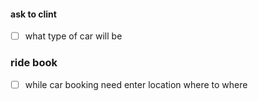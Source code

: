 #### ask to clint
- [ ]  what type of car will be


### ride book
- [ ] while car booking need enter location where to where
